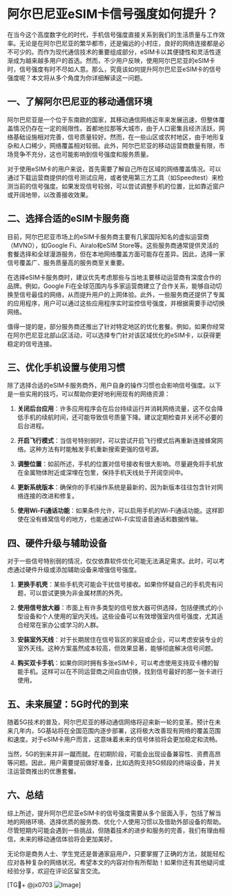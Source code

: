 # 阿尔巴尼亚eSIM卡信号强度如何提升？

在当今这个高度数字化的时代，手机信号强度直接关系到我们的生活质量与工作效率。无论是在阿尔巴尼亚的繁华都市，还是偏远的小村庄，良好的网络连接都是必不可少的。而作为现代通信技术的重要组成部分，eSIM卡以其便捷性和灵活性逐渐成为越来越多用户的首选。然而，不少用户反映，使用阿尔巴尼亚的eSIM卡时，信号强度有时不尽如人意。那么，究竟该如何提升阿尔巴尼亚eSIM卡的信号强度呢？本文将从多个角度为你详细解读这一问题。

## 一、了解阿尔巴尼亚的移动通信环境

阿尔巴尼亚是一个位于东南欧的国家，其移动通信网络近年来发展迅速，但整体覆盖情况仍存在一定的局限性。首都地拉那等大城市，由于人口密集且经济活跃，网络基础设施相对完善，信号质量较好。然而，在一些山区或农村地区，由于地形复杂和人口稀少，网络覆盖相对较弱。此外，阿尔巴尼亚的移动运营商数量有限，市场竞争不充分，这也可能影响到信号强度和服务质量。

对于使用eSIM卡的用户来说，首先需要了解自己所在区域的网络覆盖情况。可以通过下载运营商提供的信号测试应用，或者使用第三方工具（如Speedtest）来检测当前的信号强度。如果发现信号较弱，可以尝试调整手机的位置，比如靠近窗户或开阔地带，以改善接收效果。

## 二、选择合适的eSIM卡服务商

目前，阿尔巴尼亚市场上的eSIM卡服务商主要有几家国际知名的虚拟运营商（MVNO），如Google Fi、Airalo和eSIM Store等。这些服务商通常提供灵活的套餐选择和全球漫游服务，但在本地网络覆盖方面可能存在差异。因此，选择一家信号覆盖广、服务质量高的服务商至关重要。

在选择eSIM卡服务商时，建议优先考虑那些与当地主要移动运营商有深度合作的品牌。例如，Google Fi在全球范围内与多家运营商建立了合作关系，能够自动切换至信号最佳的网络，从而提升用户的上网体验。此外，一些服务商还提供了专属的应用程序，用户可以通过这些应用程序实时监控信号强度，并根据需要手动切换网络。

值得一提的是，部分服务商还推出了针对特定地区的优化套餐。例如，如果你经常在阿尔巴尼亚北部山区活动，可以选择专门针对该区域优化的eSIM卡，以获得更稳定的信号连接。

## 三、优化手机设置与使用习惯

除了选择合适的eSIM卡服务商外，用户自身的操作习惯也会影响信号强度。以下是一些实用的技巧，可以帮助你更好地利用现有的网络资源：

1. **关闭后台应用**：许多应用程序会在后台持续运行并消耗网络流量，这不仅会降低手机的续航时间，还可能导致信号质量下降。建议定期检查并关闭不必要的后台进程。
   
2. **开启飞行模式**：当信号特别弱时，可以尝试开启飞行模式后再重新连接蜂窝网络。这种方法有时能触发手机重新搜索更强的信号源。

3. **调整位置**：如前所述，手机的位置对信号接收有很大影响。尽量避免将手机放在金属物体附近或深埋在包里，保持手机天线处于开阔空间中。

4. **更新系统版本**：确保你的手机操作系统是最新的，因为新版本往往包含针对网络连接的改进和修复。

5. **使用Wi-Fi通话功能**：如果条件允许，可以启用手机的Wi-Fi通话功能。这样即使在没有蜂窝信号的地方，也能通过Wi-Fi实现语音通话和数据传输。

## 四、硬件升级与辅助设备

对于一些信号特别弱的情况，仅仅依靠软件优化可能无法满足需求。此时，可以考虑通过硬件升级或添加辅助设备来增强信号强度。

1. **更换手机壳**：某些手机壳可能会干扰信号接收。如果你怀疑自己的手机壳有问题，可以尝试更换为非金属材质的外壳。

2. **使用信号放大器**：市面上有许多类型的信号放大器可供选择，包括便携式的小型设备和个人使用的室内天线。这些设备可以有效增强室内信号强度，尤其适合经常在家办公或学习的人群。

3. **安装室外天线**：对于长期居住在信号盲区的家庭或企业，可以考虑安装专业的室外天线。这种方案虽然成本较高，但效果显著，能够彻底解决信号问题。

4. **购买双卡手机**：如果你同时拥有多张eSIM卡，可以考虑使用支持双卡槽的智能手机。这样可以在不同运营商之间自由切换，找到信号最好的那一张卡进行使用。

## 五、未来展望：5G时代的到来

随着5G技术的普及，阿尔巴尼亚的移动通信网络将迎来新一轮的变革。预计在未来几年内，5G基站将在全国范围内逐步部署，这将极大改善现有网络的覆盖范围和速度。对于eSIM卡用户而言，这意味着未来的信号体验将会更加稳定和流畅。

当然，5G的到来并非一蹴而就。在初期阶段，可能会出现设备兼容性、资费高昂等问题。因此，用户需要提前做好准备，比如选购支持5G频段的终端设备，并关注运营商推出的优惠套餐。

## 六、总结

综上所述，提升阿尔巴尼亚eSIM卡的信号强度需要从多个层面入手，包括了解当地的网络环境、选择优质的服务商、优化个人使用习惯以及借助外部设备的帮助。尽管短期内可能会遇到一些挑战，但随着技术的进步和服务的完善，我们有理由相信，未来的移动通信体验将会更加美好。

无论你是商务人士、学生党还是普通家庭用户，只要掌握了正确的方法，就能轻松应对各种复杂的网络状况。希望本文的内容对你有所帮助！如果你还有其他疑问或经验分享，欢迎在评论区留言交流。

[TG💪+ @jx0703 ![Image](https://github.com/user-attachments/assets/dbca1d08-cadb-493c-b0ec-ad6f7a83f270)]